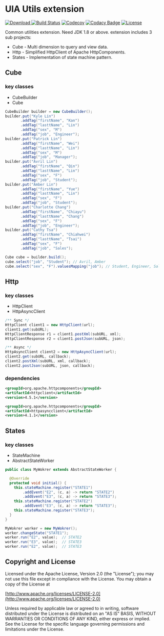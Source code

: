 UIA Utils extension
================

[![Download](https://api.bintray.com/packages/gazer2kanlin/maven/uia.utils4j.ext/images/download.svg) ](https://bintray.com/gazer2kanlin/maven/uia.utils4j.ext/_latestVersion)
[![Build Status](https://travis-ci.org/gazer2kanlin/uia.utils4j.ext.svg?branch=master)](https://travis-ci.org/gazer2kanlin/uia.utils4j.ext)
[![Codecov](https://img.shields.io/codecov/c/github/gazer2kanlin/uia.utils4j.ext.svg)](https://codecov.io/gh/gazer2kanlin/uia.utils4j.ext)
[![Codacy Badge](https://api.codacy.com/project/badge/Grade/4466fb1ecba5481691e8befeacb27d32)](https://www.codacy.com/app/gazer2kanlin/uia.utils4j.ext?utm_source=github.com&amp;utm_medium=referral&amp;utm_content=gazer2kanlin/uia.utils4j.ext&amp;utm_campaign=Badge_Grade)
[![License](https://img.shields.io/github/license/gazer2kanlin/uia.utils4j.ext.svg)](LICENSE)


Common utilities extension. Need JDK 1.8 or above. extension includes 3 sub projects:

* Cube - Multi dimension to query and view data.
* Http - Simplified HttpClient of Apache HttpComponents.
* States - Implementation of state machine pattern.

## Cube
### key classes
* CubeBuilder
* Cube

```java
CubeBuilder builder = new CubeBuilder();
builder.put("Kyle Lin")
       .addTag("firstName", "Kan")
       .addTag("lasttName", "Lin")
       .addTag("sex", "M")
       .addTag("job", "Engineer");
builder.put("Patrick Lin")
       .addTag("firstName", "Wei")
       .addTag("lasttName", "Lin")
       .addTag("sex", "M")
       .addTag("job", "Manager");
builder.put("Avril Lin")
       .addTag("firstName", "Qin")
       .addTag("lasttName", "Lin")
       .addTag("sex", "F")
       .addTag("job", "Student");
builder.put("Amber Lin")
       .addTag("firstName", "Yue")
       .addTag("lasttName", "Lin")
       .addTag("sex", "F")
       .addTag("job", "Student");
builder.put("Charlotte Chang")
       .addTag("firstName", "Chiayu")
       .addTag("lasttName", "Chang")
       .addTag("sex", "F")
       .addTag("job", "Engineer");
builder.put("Cathy Tsa")
       .addTag("firstName", "Chiahwei")
       .addTag("lasttName", "Tsai")
       .addTag("sex", "F")
       .addTag("job", "Sales");

Cube cube = builder.build();
cube.select("job", "Student"); // Avril, Amber
cube.select("sex", "F").valuesMapping("job"); // Student, Engineer, Sales
```

## Http
### key classes
* HttpClient
* HttpAsyncClient

```java
/** Sync */
HttpClient client1 = new HttpClient(url);
client1.get(subURL);
HttpClientResponse r1 = client1.postXml(subURL, xml);
HttpClientResponse r2 = client1.postJson(subURL, json);

/** Async */
HttpAsyncClient client2 = new HttpAsyncClient(url);
client2.get(subURL, callback);
client2.postXml(subURL, xml, callback);
client2.postJson(subURL, json, callback);

```

### dependencies

```xml
<groupId>org.apache.httpcomponents</groupId>
<artifactId>httpclient</artifactId>
<version>4.5.1</version>
```
```xml
<groupId>org.apache.httpcomponents</groupId>
<artifactId>httpasyncclient</artifactId>
<version>4.1.1</version>
```

## States
### key classes
* StateMachine
* AbstractStateWorker

```java
public class MyWokrer extends AbstractStateWorker {

  @Override
  protected void initial() {
    this.stateMachine.register("STATE1")
        .addEvent("E2", (c, a) -> return "STATE2")
        .addEvent("E3", (c, a) -> return "STATE3");
    this.stateMachine.register("STATE2")
        .addEvent("E3", (c, a) -> return "STATE3");
    this.stateMachine.register("STATE3");
  }
}

MyWokrer worker = new MyWokrer();
worker.changeState("STATE1");
worker.run("E2", value);  // STATE2
worker.run("E3", value);  // STATE3
worker.run("E2", value);  // STATE3
```

## Copyright and License

Licensed under the Apache License, Version 2.0 (the "License");
you may not use this file except in compliance with the License.
You may obtain a copy of the License at

[http://www.apache.org/licenses/LICENSE-2.0](http://www.apache.org/licenses/LICENSE-2.0)

Unless required by applicable law or agreed to in writing, software
distributed under the License is distributed on an "AS IS" BASIS,
WITHOUT WARRANTIES OR CONDITIONS OF ANY KIND, either express or implied.
See the License for the specific language governing permissions and
limitations under the License.
